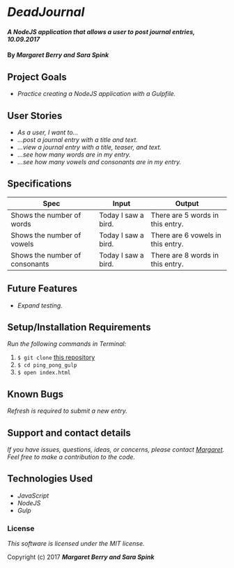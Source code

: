 # _DeadJournal_

#### _A NodeJS application that allows a user to post journal entries, 10.09.2017_

#### By _**Margaret Berry and Sara Spink**_

## Project Goals
* _Practice creating a NodeJS application with a Gulpfile._

## User Stories
* _As a user, I want to..._
* _...post a journal entry with a title and text._
* _...view a journal entry with a title, teaser, and text._
* _...see how many words are in my entry._
* _...see how many vowels and consonants are in my entry._

## Specifications
| Spec              | Input | Output |
|-------------------|-------|--------|
| Shows the number of words     | Today I saw a bird.    | There are 5 words in this entry.      |
| Shows the number of vowels     | Today I saw a bird.    | There are 6 vowels in this entry.      |
| Shows the number of consonants     | Today I saw a bird.    | There are 8 words in this entry.      |

## Future Features
* _Expand testing._

## Setup/Installation Requirements
_Run the following commands in Terminal:_

1. `$ git clone` [this repository](https://github.com/codemargaret/ping_pong_gulp.git)
2. `$ cd ping_pong_gulp`
3. `$ open index.html`

## Known Bugs
_Refresh is required to submit a new entry._

## Support and contact details
_If you have issues, questions, ideas, or concerns, please contact [Margaret](codeberry1@gmail.com). Feel free to make a contribution to the code._

## Technologies Used
* _JavaScript_
* _NodeJS_
* _Gulp_

### License
*This software is licensed under the MIT license.*

Copyright (c) 2017 **_Margaret Berry and Sara Spink_**
